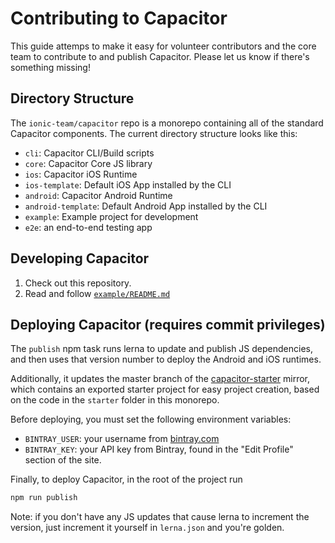 # Contributing to Capacitor

This guide attemps to make it easy for volunteer contributors and the core team to contribute to and publish Capacitor. Please let us know if there's something missing!

## Directory Structure

The `ionic-team/capacitor` repo is a monorepo containing all of the standard Capacitor components. The current directory structure looks like this:

* `cli`: Capacitor CLI/Build scripts
* `core`: Capacitor Core JS library
* `ios`: Capacitor iOS Runtime
* `ios-template`: Default iOS App installed by the CLI
* `android`: Capacitor Android Runtime
* `android-template`: Default Android App installed by the CLI
* `example`: Example project for development
* `e2e`: an end-to-end testing app

## Developing Capacitor

1. Check out this repository.
2. Read and follow [`example/README.md`](../example/README.md)

## Deploying Capacitor (requires commit privileges)

The `publish` npm task runs lerna to update and publish JS dependencies, and then uses that version number to deploy the Android and iOS runtimes.

Additionally, it updates the master branch of the [capacitor-starter](https://github.com/ionic-team/capacitor-starter) mirror, which contains an exported starter project for easy project creation, based on the code in the `starter` folder in this monorepo.

Before deploying, you must set the following environment variables:

 - `BINTRAY_USER`: your username from [bintray.com](http://bintray.com)
 - `BINTRAY_KEY`: your API key from Bintray, found in the "Edit Profile" section of the site.
 
Finally, to deploy Capacitor, in the root of the project run
 
```bash
npm run publish
```

Note: if you don't have any JS updates that cause lerna to increment the version, just increment it yourself in `lerna.json` and you're golden.
